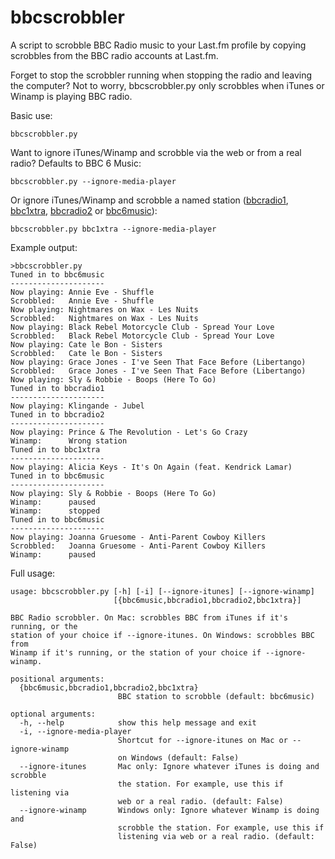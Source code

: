 bbcscrobbler
============

A script to scrobble BBC Radio music to your Last.fm profile by copying scrobbles from the BBC radio accounts at Last.fm.

Forget to stop the scrobbler running when stopping the radio and leaving the computer? Not to worry, bbcscrobbler.py 
only scrobbles when iTunes or Winamp is playing BBC radio. 

Basic use:

```
bbcscrobbler.py
```

Want to ignore iTunes/Winamp and scrobble via the web or from a real radio? Defaults to BBC 6 Music: 

```
bbcscrobbler.py --ignore-media-player
```

Or ignore iTunes/Winamp and scrobble a named station ([bbcradio1](https://www.last.fm/user/bbcradio1), [bbc1xtra](https://www.last.fm/user/bbc1xtra), [bbcradio2](https://www.last.fm/user/bbcradio2) or [bbc6music](https://www.last.fm/user/bbc6music)):

```
bbcscrobbler.py bbc1xtra --ignore-media-player
```


Example output:

```
>bbcscrobbler.py
Tuned in to bbc6music
---------------------
Now playing: Annie Eve - Shuffle
Scrobbled:   Annie Eve - Shuffle
Now playing: Nightmares on Wax - Les Nuits
Scrobbled:   Nightmares on Wax - Les Nuits
Now playing: Black Rebel Motorcycle Club - Spread Your Love
Scrobbled:   Black Rebel Motorcycle Club - Spread Your Love
Now playing: Cate le Bon - Sisters
Scrobbled:   Cate le Bon - Sisters
Now playing: Grace Jones - I've Seen That Face Before (Libertango)
Scrobbled:   Grace Jones - I've Seen That Face Before (Libertango)
Now playing: Sly & Robbie - Boops (Here To Go)
Tuned in to bbcradio1
---------------------
Now playing: Klingande - Jubel
Tuned in to bbcradio2
---------------------
Now playing: Prince & The Revolution - Let's Go Crazy
Winamp:      Wrong station
Tuned in to bbc1xtra
---------------------
Now playing: Alicia Keys - It's On Again (feat. Kendrick Lamar)
Tuned in to bbc6music
---------------------
Now playing: Sly & Robbie - Boops (Here To Go)
Winamp:      paused
Winamp:      stopped
Tuned in to bbc6music
---------------------
Now playing: Joanna Gruesome - Anti-Parent Cowboy Killers
Scrobbled:   Joanna Gruesome - Anti-Parent Cowboy Killers
Winamp:      paused
```

Full usage:
```
usage: bbcscrobbler.py [-h] [-i] [--ignore-itunes] [--ignore-winamp]
                       [{bbc6music,bbcradio1,bbcradio2,bbc1xtra}]

BBC Radio scrobbler. On Mac: scrobbles BBC from iTunes if it's running, or the
station of your choice if --ignore-itunes. On Windows: scrobbles BBC from
Winamp if it's running, or the station of your choice if --ignore-winamp.

positional arguments:
  {bbc6music,bbcradio1,bbcradio2,bbc1xtra}
                        BBC station to scrobble (default: bbc6music)

optional arguments:
  -h, --help            show this help message and exit
  -i, --ignore-media-player
                        Shortcut for --ignore-itunes on Mac or --ignore-winamp
                        on Windows (default: False)
  --ignore-itunes       Mac only: Ignore whatever iTunes is doing and scrobble
                        the station. For example, use this if listening via
                        web or a real radio. (default: False)
  --ignore-winamp       Windows only: Ignore whatever Winamp is doing and
                        scrobble the station. For example, use this if
                        listening via web or a real radio. (default: False)
```

